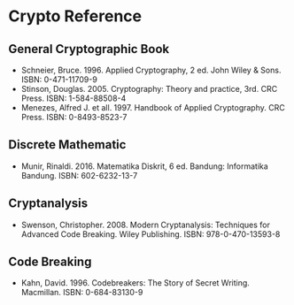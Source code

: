 # Crypto Reference

## General Cryptographic Book

* Schneier, Bruce. 1996. Applied Cryptography, 2 ed. John Wiley & Sons. ISBN: 0-471-11709-9
* Stinson, Douglas. 2005. Cryptography: Theory and practice, 3rd. CRC Press. ISBN: 1-584-88508-4
* Menezes, Alfred J. et all. 1997. Handbook of Applied Cryptography. CRC Press. ISBN: 0-8493-8523-7

## Discrete Mathematic

* Munir, Rinaldi. 2016. Matematika Diskrit, 6 ed. Bandung: Informatika Bandung. ISBN: 602-6232-13-7

## Cryptanalysis

* Swenson, Christopher. 2008. Modern Cryptanalysis: Techniques for Advanced Code Breaking. Wiley Publishing. ISBN: 978-0-470-13593-8

## Code Breaking

* Kahn, David. 1996.  Codebreakers: The Story of Secret Writing. Macmillan. ISBN: 0-684-83130-9